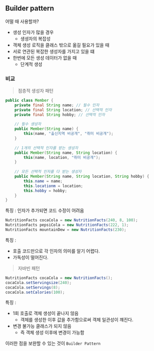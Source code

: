## Builder pattern
어떨 때 사용할까?
+ 생성 인자가 많을 경우
    + 생셩자의 복잡성
+ 객체 생성 로직을 클래스 밖으로 옮길 필요가 있을 때
+ 서로 연관된 복잡한 생성자를 가지고 있을 떄
+ 한번에 모든 생성 데이터가 없을 때
    + 단계적 생성


### 비교
> 점층적 생성자 패턴
~~~java
public class Member {
    private final String name; // 필수 인자
    private final String location; // 선택적 인자
    private final String hobby; // 선택적 인자
    
    // 필수 생성자
    public Member(String name) {
        this(name, "출신지역 비공개", "취미 비공개");
    }
    
    // 1개의 선택적 인자를 받는 생성자
    public Member(String name, String location) {
        this(name, location, "취미 비공개");
    }
    
    // 모든 선택적 인자를 다 받는 생성자
    public Member(String name, String location, String hobby) {
        this.name = name;
        this.locationm = location;
        this.hobby = hobby;
    }
}  
~~~
특징  : 인자가 추가되면 코드 수정이 어려움  

~~~java
NutritionFacts cocaCola = new NutritionFacts(240, 8, 100);
NutritionFacts pepsiCola = new NutritionFacts(222, 1);
NutritionFacts mountainDew = new NutritionFacts(230);
~~~
특징 :   
 + 호출 코드만으로 각 인자의 의미를 알기 어렵다.
 + 가독성이 떨어진다.

>자바빈 패턴
~~~java
NutritionFacts cocaCola = new NutritionFacts();
cocaCola.setServingsize(240);
cocaCola.setServings(8);
cocaCola.setCalories(100);
~~~
특징 :  
+ 1회 호출로 객체 생성이 끝나지 않음
    + 객체를 생성한 이후 값을 추가함으로써 객체 일관성이 꺠진다.
+ 변경 불가능 클래스가 되지 않음
    + 즉 객체 생성 이후에 변경이 가능함
    

이러한 점을 보완할 수 있는 것이 `Builder Pattern`